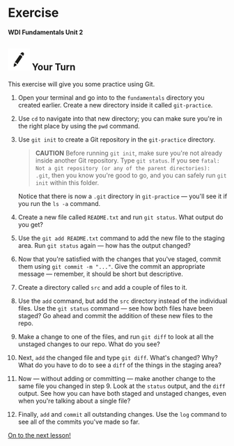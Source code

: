 # Exercise

**WDI Fundamentals Unit 2**

## ![Your Turn](../../.gitbook/assets/exercise.png) Your Turn

This exercise will give you some practice using Git.

1. Open your terminal and go into to the `fundamentals` directory you created earlier. Create a new directory inside it called `git-practice`.
2. Use `cd` to navigate into that new directory; you can make sure you're in the right place by using the `pwd` command.
3. Use `git init` to create a Git repository in the `git-practice` directory.

   > **CAUTION** Before running `git init`, make sure you're not already inside another Git repository. Type `git status`. If you see `fatal: Not a git repository (or any of the parent directories): .git`, then you know you're good to go, and you can safely run `git init` within this folder.

   Notice that there is now a `.git` directory in `git-practice` — you'll see it if you run the `ls -a` command.

4. Create a new file called `README.txt` and run `git status`. What output do you get?
5. Use the `git add README.txt` command to add the new file to the staging area. Run `git status` again — how has the output changed?
6. Now that you're satisfied with the changes that you've staged, commit them using `git commit -m "..."`. Give the commit an appropriate message — remember, it should be short but descriptive.
7. Create a directory called `src` and add a couple of files to it.
8. Use the `add` command, but add the `src` directory instead of the individual files. Use the `git status` command — see how both files have been staged? Go ahead and commit the addition of these new files to the repo.
9. Make a change to one of the files, and run `git diff` to look at all the unstaged changes to our repo. What do you see?
10. Next, `add` the changed file and type `git diff`. What's changed? Why? What do you have to do to see a `diff` of the things in the staging area?
11. Now — without adding or committing — make another change to the same file you changed in step 9. Look at the `status` output, and the `diff` output. See how you can have both staged and unstaged changes, even when you're talking about a single file?
12. Finally, `add` and `commit` all outstanding changes. Use the `log` command to see all of the commits you've made so far.

[On to the next lesson!](../intro-to-github/)

